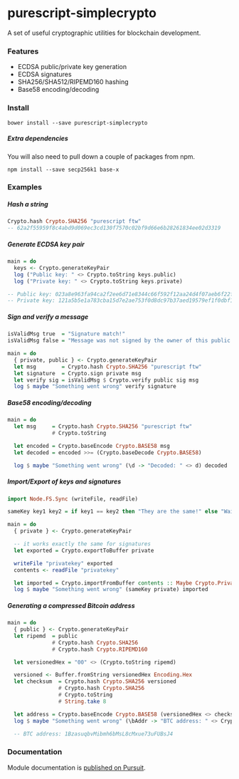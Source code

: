 
# purescript-simplecrypto

A set of useful cryptographic utilities for blockchain development.



### Features

- ECDSA public/private key generation
- ECDSA signatures
- SHA256/SHA512/RIPEMD160 hashing
- Base58 encoding/decoding



### Install

`bower install --save purescript-simplecrypto`

##### Extra dependencies
You will also need to pull down a couple of packages from npm.

`npm install --save secp256k1 base-x`



### Examples

##### Hash a string

```haskell
Crypto.hash Crypto.SHA256 "purescript ftw"
-- 62a2f55959f8c4abd9d069ec3cd130f7570c02bf9d66e6b28261834ee02d3319
```

##### Generate ECDSA key pair
```haskell
main = do
  keys <- Crypto.generateKeyPair
  log ("Public key: " <> Crypto.toString keys.public)
  log ("Private key: " <> Crypto.toString keys.private)

-- Public key: 023a8e963fa94ca2f2ee6d71e8344c66f592f12aa24d4f07aeb6f22f83317d817a
-- Private key: 121a5b5e1a783cba15d7e2ae753f0d8dc97b37aed19579ef1f0dbf13c7280a51
```

##### Sign and verify a message
```haskell
isValidMsg true  = "Signature match!"
isValidMsg false = "Message was not signed by the owner of this public key"

main = do
  { private, public } <- Crypto.generateKeyPair
  let msg        = Crypto.hash Crypto.SHA256 "purescript ftw"
  let signature  = Crypto.sign private msg
  let verify sig = isValidMsg $ Crypto.verify public sig msg
  log $ maybe "Something went wrong" verify signature
```


##### Base58 encoding/decoding
```haskell
main = do
  let msg     = Crypto.hash Crypto.SHA256 "purescript ftw"
              # Crypto.toString

  let encoded = Crypto.baseEncode Crypto.BASE58 msg
  let decoded = encoded >>= (Crypto.baseDecode Crypto.BASE58)

  log $ maybe "Something went wrong" (\d -> "Decoded: " <> d) decoded
```


##### Import/Export of keys and signatures
```haskell
import Node.FS.Sync (writeFile, readFile)

sameKey key1 key2 = if key1 == key2 then "They are the same!" else "Wait, what."

main = do
  { private } <- Crypto.generateKeyPair

  -- it works exactly the same for signatures
  let exported = Crypto.exportToBuffer private

  writeFile "privatekey" exported
  contents <- readFile "privatekey"

  let imported = Crypto.importFromBuffer contents :: Maybe Crypto.PrivateKey
  log $ maybe "Something went wrong" (sameKey private) imported
```


##### Generating a compressed Bitcoin address
```haskell
main = do
  { public } <- Crypto.generateKeyPair
  let ripemd  = public
              # Crypto.hash Crypto.SHA256
              # Crypto.hash Crypto.RIPEMD160

  let versionedHex = "00" <> (Crypto.toString ripemd)

  versioned <- Buffer.fromString versionedHex Encoding.Hex
  let checksum  = Crypto.hash Crypto.SHA256 versioned
                # Crypto.hash Crypto.SHA256
                # Crypto.toString
                # String.take 8

  let address = Crypto.baseEncode Crypto.BASE58 (versionedHex <> checksum)
  log $ maybe "Something went wrong" (\bAddr -> "BTC address: " <> Crypto.toString bAddr) address

  -- BTC address: 1BzasuqbvMibmh6bMsL8cMxue73uFUBsJ4
```

### Documentation

Module documentation is [published on Pursuit](http://pursuit.purescript.org/packages/purescript-simplecrypto).
